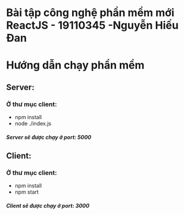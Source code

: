 # Bài tập công nghệ phần mềm mới ReactJS - 19110345 -Nguyễn Hiếu Đan
# Hướng dẫn chạy phần mềm
## Server:

### Ở thư mục client:
- npm install
- node ./index.js
##### Server sẽ được chạy ở port: 5000

## Client:
### Ở thư mục client:
- npm install
- npm start
##### Client sẽ được chạy ở port: 3000
